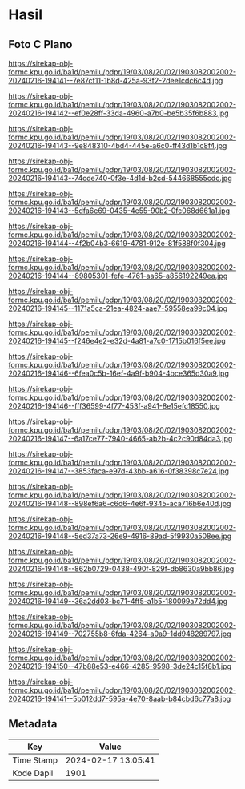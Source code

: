 # Hasil

## Foto C Plano

https://sirekap-obj-formc.kpu.go.id/ba1d/pemilu/pdpr/19/03/08/20/02/1903082002002-20240216-194141--7e87cf11-1b8d-425a-93f2-2dee1cdc6c4d.jpg

https://sirekap-obj-formc.kpu.go.id/ba1d/pemilu/pdpr/19/03/08/20/02/1903082002002-20240216-194142--ef0e28ff-33da-4960-a7b0-be5b35f6b883.jpg

https://sirekap-obj-formc.kpu.go.id/ba1d/pemilu/pdpr/19/03/08/20/02/1903082002002-20240216-194143--9e848310-4bd4-445e-a6c0-ff43d1b1c8f4.jpg

https://sirekap-obj-formc.kpu.go.id/ba1d/pemilu/pdpr/19/03/08/20/02/1903082002002-20240216-194143--74cde740-0f3e-4d1d-b2cd-544668555cdc.jpg

https://sirekap-obj-formc.kpu.go.id/ba1d/pemilu/pdpr/19/03/08/20/02/1903082002002-20240216-194143--5dfa6e69-0435-4e55-90b2-0fc068d661a1.jpg

https://sirekap-obj-formc.kpu.go.id/ba1d/pemilu/pdpr/19/03/08/20/02/1903082002002-20240216-194144--4f2b04b3-6619-4781-912e-81f588f0f304.jpg

https://sirekap-obj-formc.kpu.go.id/ba1d/pemilu/pdpr/19/03/08/20/02/1903082002002-20240216-194144--89805301-fefe-4761-aa65-a856192249ea.jpg

https://sirekap-obj-formc.kpu.go.id/ba1d/pemilu/pdpr/19/03/08/20/02/1903082002002-20240216-194145--1171a5ca-21ea-4824-aae7-59558ea99c04.jpg

https://sirekap-obj-formc.kpu.go.id/ba1d/pemilu/pdpr/19/03/08/20/02/1903082002002-20240216-194145--f246e4e2-e32d-4a81-a7c0-1715b016f5ee.jpg

https://sirekap-obj-formc.kpu.go.id/ba1d/pemilu/pdpr/19/03/08/20/02/1903082002002-20240216-194146--6fea0c5b-16ef-4a9f-b904-4bce365d30a9.jpg

https://sirekap-obj-formc.kpu.go.id/ba1d/pemilu/pdpr/19/03/08/20/02/1903082002002-20240216-194146--fff36599-4f77-453f-a941-8e15efc18550.jpg

https://sirekap-obj-formc.kpu.go.id/ba1d/pemilu/pdpr/19/03/08/20/02/1903082002002-20240216-194147--6a17ce77-7940-4665-ab2b-4c2c90d84da3.jpg

https://sirekap-obj-formc.kpu.go.id/ba1d/pemilu/pdpr/19/03/08/20/02/1903082002002-20240216-194147--3853faca-e97d-43bb-a616-0f38398c7e24.jpg

https://sirekap-obj-formc.kpu.go.id/ba1d/pemilu/pdpr/19/03/08/20/02/1903082002002-20240216-194148--898ef6a6-c6d6-4e6f-9345-aca716b6e40d.jpg

https://sirekap-obj-formc.kpu.go.id/ba1d/pemilu/pdpr/19/03/08/20/02/1903082002002-20240216-194148--5ed37a73-26e9-4916-89ad-5f9930a508ee.jpg

https://sirekap-obj-formc.kpu.go.id/ba1d/pemilu/pdpr/19/03/08/20/02/1903082002002-20240216-194148--862b0729-0438-490f-829f-db8630a9bb86.jpg

https://sirekap-obj-formc.kpu.go.id/ba1d/pemilu/pdpr/19/03/08/20/02/1903082002002-20240216-194149--36a2dd03-bc71-4ff5-a1b5-180099a72dd4.jpg

https://sirekap-obj-formc.kpu.go.id/ba1d/pemilu/pdpr/19/03/08/20/02/1903082002002-20240216-194149--702755b8-6fda-4264-a0a9-1dd948289797.jpg

https://sirekap-obj-formc.kpu.go.id/ba1d/pemilu/pdpr/19/03/08/20/02/1903082002002-20240216-194150--47b88e53-e466-4285-9598-3de24c15f8b1.jpg

https://sirekap-obj-formc.kpu.go.id/ba1d/pemilu/pdpr/19/03/08/20/02/1903082002002-20240216-194141--5b012dd7-595a-4e70-8aab-b84cbd6c77a8.jpg


## Metadata

| Key        | Value               |
| ---------- | ------------------- |
| Time Stamp | 2024-02-17 13:05:41 |
| Kode Dapil | 1901                |



